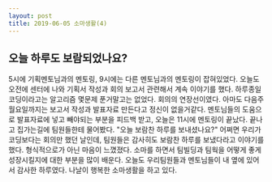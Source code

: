 ```yaml
---
layout: post
title: 2019-06-05 소마생활(4)
---
```


## 오늘 하루도 보람되었나요?

5시에 기획멘토님과의 멘토링, 9시에는 다른 멘토님과의 멘토링이 잡혀있었다. 오늘도 오전에 센터에 나와 기획서 작성과 회의 보고서 관련해서 계속 이야기를 했다. 하루종일 코딩이라고는 알고리즘 몇문제 푼거말고는 없었다. 회의의 연장선이였다. 아마도 다음주 월요일까지는 보고서 작성과 발표자료 만든다고 정신이 없을거같다. 멘토님들의 도움으로 발표자료에 넣고 빼야되는 부분을 피드백 받고, 오늘은 11시에 멘토링이 끝났다. 끝나고 집가는길에 팀원들한테 물어봤다. "오늘 보람찬 하루를 보내셨나요?" 어쩌면 우리가 코딩보다는 회의만 했던 날인데, 팀원들은 감사히도 보람찬 하루를 보냈다라고 이야기를 했다. 형식적으로가 아닌 마음이 느꼈졌다. 소마를 하면서 팀빌딩과 팀웍을 어떻게 좋게 성장시킬지에 대한 부분을 많이 배운다.
오늘도 우리팀원들과 멘토님들이 내 옆에 있어서 감사한 하루였다. 나날이 행복한 소마생활을 하고 있다.
